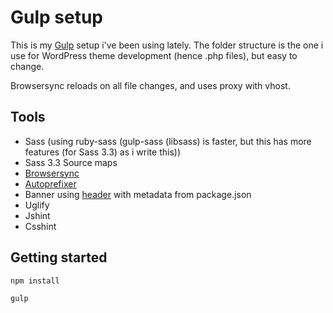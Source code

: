 # Gulp setup

This is my [Gulp](http://gulpjs.com) setup i've been using lately. The folder structure is the one i use for WordPress theme development (hence .php files), but easy to change.

Browsersync reloads on all file changes, and uses proxy with vhost.

## Tools

+ Sass (using ruby-sass (gulp-sass (libsass) is faster, but this has more features (for Sass 3.3) as i write this))
+ Sass 3.3 Source maps
+ [Browsersync](http://browsersync.io)
+ [Autoprefixer](https://github.com/ai/autoprefixer)
+ Banner using [header](https://www.npmjs.org/package/gulp-header) with metadata from package.json
+ Uglify
+ Jshint
+ Csshint

## Getting started

	npm install

	gulp